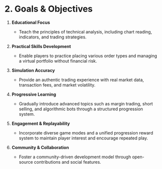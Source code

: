 # 2. Goals & Objectives

1. **Educational Focus**
   - Teach the principles of technical analysis, including chart reading, indicators, and trading strategies.

2. **Practical Skills Development**
   - Enable players to practice placing various order types and managing a virtual portfolio without financial risk.

3. **Simulation Accuracy**
   - Provide an authentic trading experience with real market data, transaction fees, and market volatility.

4. **Progressive Learning**
   - Gradually introduce advanced topics such as margin trading, short selling, and algorithmic bots through a structured progression system.

5. **Engagement & Replayability**
   - Incorporate diverse game modes and a unified progression reward system to maintain player interest and encourage repeated play.

6. **Community & Collaboration**
   - Foster a community-driven development model through open-source contributions and social features.
